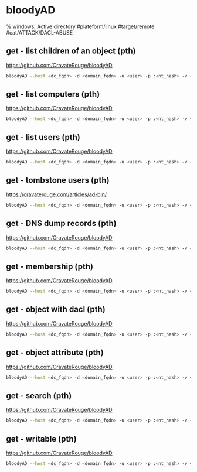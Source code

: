 # bloodyAD

% windows, Active directory
#plateform/linux #target/remote  #cat/ATTACK/DACL-ABUSE


## get - list children of an object (pth)
https://github.com/CravateRouge/bloodyAD
```bash
bloodyAD --host <dc_fqdn> -d <domain_fqdn> -u <user> -p :<nt_hash> -v <level|INFO> get children --direct --target <DN>
```

## get - list computers (pth)
https://github.com/CravateRouge/bloodyAD
```bash
bloodyAD --host <dc_fqdn> -d <domain_fqdn> -u <user> -p :<nt_hash> -v <level|INFO> get children --otype computer
```

## get - list users (pth)
https://github.com/CravateRouge/bloodyAD
```bash
bloodyAD --host <dc_fqdn> -d <domain_fqdn> -u <user> -p :<nt_hash> -v <level|INFO> get children --otype useronly
```

## get - tombstone users (pth)
https://cravaterouge.com/articles/ad-bin/
```bash
bloodyAD --host <dc_fqdn> -d <domain_fqdn> -u <user> -p :<nt_hash> -v <level|INFO> get search --base "CN=Deleted Objects,DC=<domain>,dc=<domain_tld>" -c 1.2.840.113556.1.4.2064 -c 1.2.840.113556.1.4.2065
```

## get - DNS dump records (pth)
https://github.com/CravateRouge/bloodyAD
```bash
bloodyAD --host <dc_fqdn> -d <domain_fqdn> -u <user> -p :<nt_hash> -v <level|INFO> get dnsDump --zone <domain_fqdn>  
```

## get - membership (pth)
https://github.com/CravateRouge/bloodyAD
```bash
bloodyAD --host <dc_fqdn> -d <domain_fqdn> -u <user> -p :<nt_hash> -v <level|INFO> get membership <target_sAMAccountName>
```

## get - object with dacl (pth)
https://github.com/CravateRouge/bloodyAD
```bash
bloodyAD --host <dc_fqdn> -d <domain_fqdn> -u <user> -p :<nt_hash> -v <level|INFO> get object --resolve-sd <target_sAMAccountName> | grep 'GP-Link\|GENERIC_ALL'
```

## get - object attribute (pth)
https://github.com/CravateRouge/bloodyAD
```bash
bloodyAD --host <dc_fqdn> -d <domain_fqdn> -u <user> -p :<nt_hash> -v <level|INFO> get object <target_sAMAccountName> --attr <attribute>
```

## get - search (pth)
https://github.com/CravateRouge/bloodyAD
```bash
bloodyAD --host <dc_fqdn> -d <domain_fqdn> -u <user> -p :<nt_hash> -v <level|INFO> get search --filter '<ldap_filter|(objectClass=*)>' --attr <comma_sep_attr_list|'*'> --resolve-sd  <search_base|DC=domain,DC=tld>
```

## get - writable (pth)
https://github.com/CravateRouge/bloodyAD
```bash
bloodyAD --host <dc_fqdn> -d <domain_fqdn> -u <user> -p :<nt_hash> -v <level|INFO> get writable
```
